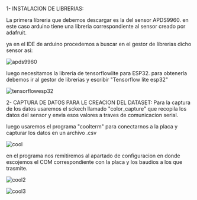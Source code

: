 1- INSTALACION DE LIBRERIAS:

La primera  libreria que debemos descargar es la  del sensor APDS9960. 
en este caso arduino tiene una libreria correspondiente al sensor creado por adafruit.

ya en el IDE de arduino procedemos a buscar  en el gestor de librerias dicho sensor asi: 


![apds9960](https://github.com/antuki29/Tutorial_tinyML_Udenar/assets/84738230/41412df2-d0cc-4c9d-9dbf-ac7879974747)

luego necesitamos la libreria de tensorflowlite para ESP32.
para obtenerla debemos ir al gestor de librerias y escribir "Tensorflow lite esp32"

![tensorflowesp32](https://github.com/antuki29/Tutorial_tinyML_Udenar/assets/84738230/77f8f2f4-b7fc-4ede-8b5d-cae3ae87d654)




2- CAPTURA DE DATOS PARA LE CREACION DEL DATASET:
Para la captura de los datos usaremos el sckech llamado "color_capture" que recopila los datos del sensor y envia esos valores a traves de comunicacion serial.

luego usaremos el programa "coolterm" para conectarnos a la placa y capturar los datos en un archivo .csv 

![cool](https://github.com/antuki29/Tutorial_tinyML_Udenar/assets/84738230/4d574ed8-ad1d-4f84-a640-3f8dcfb4bf5e)

en el programa nos remitiremos al apartado de configuracion en donde escojemos el COM correspondiente con la placa y 
los baudios a los que trasmite.

![cool2](https://github.com/antuki29/Tutorial_tinyML_Udenar/assets/84738230/cf1713ac-64a3-469f-999a-e538784458c8)

![cool3](https://github.com/antuki29/Tutorial_tinyML_Udenar/assets/84738230/d39dfc32-d03f-4cc2-b8d8-093a5ac3db40) 
